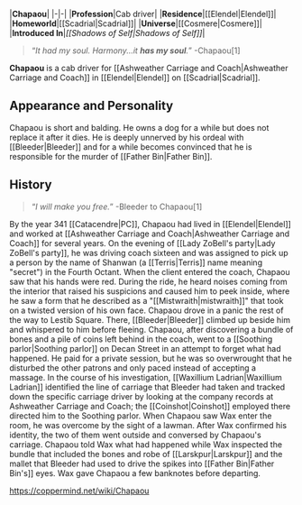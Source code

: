 |**Chapaou**|
|-|-|
|**Profession**|Cab driver|
|**Residence**|[[Elendel\|Elendel]]|
|**Homeworld**|[[Scadrial\|Scadrial]]|
|**Universe**|[[Cosmere\|Cosmere]]|
|**Introduced In**|*[[Shadows of Self\|Shadows of Self]]*|

>“*It had my soul. Harmony...it **has my soul**.*”
\-Chapaou[1]


**Chapaou** is a cab driver for [[Ashweather Carriage and Coach\|Ashweather Carriage and Coach]] in [[Elendel\|Elendel]] on [[Scadrial\|Scadrial]].

## Appearance and Personality
Chapaou is short and balding. He owns a dog for a while but does not replace it after it dies. He is deeply unnerved by his ordeal with [[Bleeder\|Bleeder]] and for a while becomes convinced that he is responsible for the murder of [[Father Bin\|Father Bin]].

## History
>“*I will make you free.*”
\-Bleeder to Chapaou[1]

By the year 341 [[Catacendre\|PC]], Chapaou had lived in [[Elendel\|Elendel]] and worked at [[Ashweather Carriage and Coach\|Ashweather Carriage and Coach]] for several years. On the evening of [[Lady ZoBell's party\|Lady ZoBell's party]], he was driving coach sixteen and was assigned to pick up a person by the name of Shanwan (a [[Terris\|Terris]] name meaning "secret") in the Fourth Octant. When the client entered the coach, Chapaou saw that his hands were red. During the ride, he heard noises coming from the interior that raised his suspicions and caused him to peek inside, where he saw a form that he described as a "[[Mistwraith\|mistwraith]]" that took on a twisted version of his own face. Chapaou drove in a panic the rest of the way to Lestib Square. There, [[Bleeder\|Bleeder]] climbed up beside him and whispered to him before fleeing. Chapaou, after discovering a bundle of bones and a pile of coins left behind in the coach, went to a [[Soothing parlor\|Soothing parlor]] on Decan Street in an attempt to forget what had happened. He paid for a private session, but he was so overwrought that he disturbed the other patrons and only paced instead of accepting a massage.
In the course of his investigation, [[Waxillium Ladrian\|Waxillium Ladrian]] identified the line of carriage that Bleeder had taken and tracked down the specific carriage driver by looking at the company records at Ashweather Carriage and Coach; the [[Coinshot\|Coinshot]] employed there directed him to the Soothing parlor. When Chapaou saw Wax enter the room, he was overcome by the sight of a lawman. After Wax confirmed his identity, the two of them went outside and conversed by Chapaou's carriage. Chapaou told Wax what had happened while Wax inspected the bundle that included the bones and robe of [[Larskpur\|Larskpur]] and the mallet that Bleeder had used to drive the spikes into [[Father Bin\|Father Bin's]] eyes. Wax gave Chapaou a few banknotes before departing.



https://coppermind.net/wiki/Chapaou